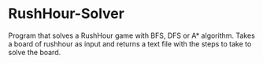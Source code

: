 # RushHour-Solver
Program that solves a RushHour game with BFS, DFS or A* algorithm. Takes a board of rushhour as input and returns a text file with the steps to take to solve the board.
